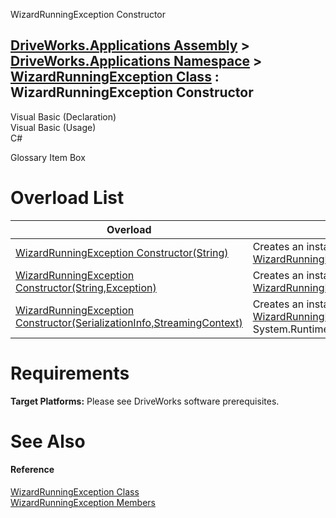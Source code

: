 WizardRunningException Constructor   
  
[DriveWorks.Applications Assembly](topic13.md) > [DriveWorks.Applications Namespace](topic16.md) > [WizardRunningException Class](topic1257.md) : WizardRunningException Constructor  
---  
  
Visual Basic (Declaration)    
Visual Basic (Usage)    
C# 

Glossary Item Box

# Overload List

Overload| Description  
---|---  
[WizardRunningException Constructor(String)](topic1264.md)| Creates an instance of the [WizardRunningException](topic1257.md) class.   
[WizardRunningException Constructor(String,Exception)](topic1265.md)| Creates an instance of the [WizardRunningException](topic1257.md) class.   
[WizardRunningException Constructor(SerializationInfo,StreamingContext)](topic1266.md)| Creates an instance of the [WizardRunningException](topic1257.md) from System.Runtime.Serialization.SerializationInfo.   
  
# Requirements

**Target Platforms:** Please see DriveWorks software prerequisites.

# See Also

#### Reference

[WizardRunningException Class](topic1257.md)   
[WizardRunningException Members](topic1258.md)


